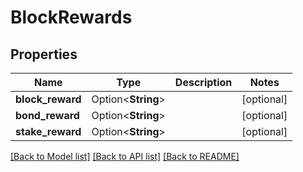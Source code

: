 # BlockRewards

## Properties

Name | Type | Description | Notes
------------ | ------------- | ------------- | -------------
**block_reward** | Option<**String**> |  | [optional]
**bond_reward** | Option<**String**> |  | [optional]
**stake_reward** | Option<**String**> |  | [optional]

[[Back to Model list]](../README.md#documentation-for-models) [[Back to API list]](../README.md#documentation-for-api-endpoints) [[Back to README]](../README.md)


